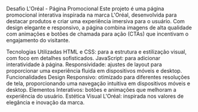 Desafio L'Oréal - Página Promocional
Este projeto é uma página promocional interativa inspirada na marca L'Oréal, desenvolvida para destacar produtos e criar uma experiência imersiva para o usuário. Com design elegante e responsivo, a página combina imagens de alta qualidade com animações e botões de chamada para ação (CTAs) que incentivam o engajamento do visitante.

Tecnologias Utilizadas
HTML e CSS: para a estrutura e estilização visual, com foco em detalhes sofisticados.
JavaScript: para adicionar interatividade à página.
Responsividade: ajustes de layout para proporcionar uma experiência fluida em dispositivos móveis e desktop.
Funcionalidades
Design Responsivo: otimizado para diferentes resoluções de tela, proporcionando uma navegação intuitiva em dispositivos móveis e desktop.
Elementos Interativos: botões e animações que melhoram a experiência do usuário.
Estética Visual L'Oréal: inspirada nos valores de elegância e inovação da marca.
